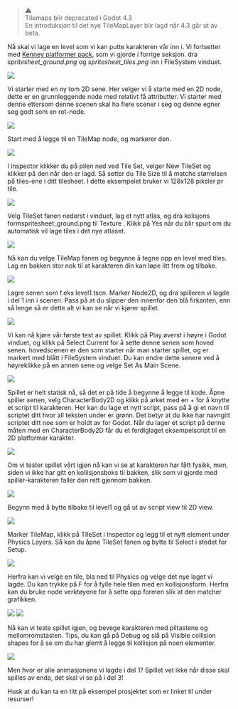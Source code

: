 > ⚠️  
> Tilemaps blir deprecated i Godot 4.3  
> En introduksjon til det nye TileMapLayer blir lagd når 4.3 går ut av beta.

Nå skal vi lage en level som vi kan putte karakteren vår inn i.
Vi fortsetter med [Kenney platformer pack](https://www.kenney.nl/assets/platformer-pack-redux), som vi gjorde i forrige seksjon. dra *spritesheet_ground.png* og *spritesheet_tiles.png* inn i FileSystem vinduet.

![](../media/2_Tile4.png)

Vi starter med en ny tom 2D sene. Her velger vi å starte med en 2D node, dette er en grunnleggende node med relativt få attributter. Vi starter med denne ettersom denne scenen skal ha flere scener i seg og denne egner seg godt som en rot-node.

![](../media/2_Tile5.gif)

Start med å legge til en TileMap node, og markerer den.

![](../media/2_Tile3.png)

I inspector klikker du på pilen ned ved Tile Set, velger New TileSet og klikker på den når den er lagd. Så setter du Tile Size til å matche størrelsen på tiles-ene i ditt tilesheet. I dette eksempelet bruker vi 128x128 piksler pr tile.

![](../media/2_Tile1.png)

Velg TileSet fanen nederst i vinduet, lag et nytt atlas, og dra kolisjons formspritesheet_ground.png til Texture <empty>. Klikk på Yes når du blir spurt om du automatisk vil lage tiles i det nye atlaset.

![](../media/2_Tile6.gif)

Nå kan du velge TileMap fanen og begynne å tegne opp en level med tiles.  Lag en bakken stor nok til at karakteren din kan løpe litt frem og tilbake.

![](../media/2_Tile7.gif)

Lagre senen som f.eks level1.tscn. Marker Node2D, og dra spilleren vi lagde i del 1 inn i scenen. Pass på at du slipper den innenfor den blå firkanten, enn så lenge så er dette alt vi kan se når vi kjører spillet.

![](../media/2_Tile8.gif)

Vi kan nå kjøre vår første test av spillet. Klikk på Play øverst i høyre i Godot vinduet, og klikk på Select Current for å sette denne senen som hoved senen. hovedscenen er den som starter når man starter spillet, og er markert med blått i FileSystem vinduet. Du kan endre dette senere ved å høyreklikke på en annen sene og velge Set As Main Scene.

![](../media/2_Tile9.gif)

Spillet er helt statisk nå, så det er på tide å begynne å legge til kode. Åpne spiller senen, velg CharacterBody2D og klikk på arket med en + for å knytte et script til karakteren. Her kan du lage et nytt script, pass på å gi et navn til scriptet ditt hvor all teksten under er grønn. Det betyr at du ikke har navngitt scriptet ditt noe som er holdt av for Godot. Når du lager et script på denne måten med en CharacterBody2D får du et ferdiglaget eksempelscript til en 2D platformer karakter.

![](../media/2_Tile10.gif)

Om vi tester spillet vårt igjen nå kan vi se at karakteren har fått fysikk, men, siden vi ikke har gitt en kollisjonsboks til bakken, slik som vi gjorde med spiller-karakteren faller den rett gjennom bakken.

![](../media/2_Tile11.gif)

Begynn med å bytte tilbake til level1 og gå ut av script view til 2D view.

![](../media/2_Tile12.gif)

Marker TileMap, klikk på TIleSet i Inspector og legg til et nytt element under Physics Layers. Så kan du åpne TileSet fanen og bytte til Select i stedet for Setup.

![](../media/2_Tile13.gif)

Herfra kan vi velge en tile, bla ned til Physics og velge det nye laget vi lagde. Du kan trykke på F for å fylle hele tilen med en kollisjonsform. Herfra kan du bruke node verktøyene for å sette opp formen slik at den matcher grafikken.

![](../media/2_Tile16.png)
![](../media/2_Tile14.gif)

Nå kan vi teste spillet igjen, og bevege karakteren med piltastene og mellomromstasten. Tips, du kan gå på Debug og slå på Visible collision shapes for å se om du har glemt å legge til kollisjon på noen elementer.

![](../media/2_Tile15.gif)

Men hvor er alle animasjonene vi lagde i del 1? Spillet vet ikke når disse skal spilles av enda, det skal vi se på i del 3!

Husk at du kan ta en titt på eksempel prosjektet som er linket til under resurser!




